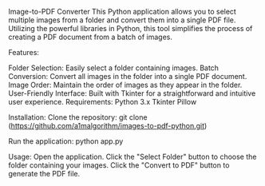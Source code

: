 Image-to-PDF Converter
This Python application allows you to select multiple images from a folder and convert them into a single PDF file. Utilizing the powerful libraries in Python, this tool simplifies the process of creating a PDF document from a batch of images.

Features:

Folder Selection: Easily select a folder containing images.
Batch Conversion: Convert all images in the folder into a single PDF document.
Image Order: Maintain the order of images as they appear in the folder.
User-Friendly Interface: Built with Tkinter for a straightforward and intuitive user experience.
Requirements:
Python 3.x
Tkinter
Pillow

Installation:
Clone the repository: git clone (https://github.com/a1malgorithm/images-to-pdf-python.git)

Run the application: python app.py

Usage:
Open the application.
Click the "Select Folder" button to choose the folder containing your images.
Click the "Convert to PDF" button to generate the PDF file.
